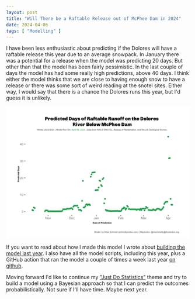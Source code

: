 ```yaml
---
layout: post
title: "Will There be a Raftable Release out of McPhee Dam in 2024"
date: 2024-04-06
tags: [ "Modelling" ]
---
```

I have been less enthusiastic about predicting if the Dolores will have a raftable release this year due to an average snowpack.  In January there was a potential for a release when the model was predicting 20 days.  But other than that the model has been fairly pessimistic.  In the last couple of days the model has had some really high predictions, above 40 days.  I think either the model thinks that we are close to having enough snow to have a release or there was some sort of weird reading at the snotel sites. Either way, I would say that there is a chance the Dolores runs this year, but I'd guess it is unlikely. 

![An image of a plot with predictions for the 2024 rafting season. The plot has some higher predictions lately and in January but is mostly predicting zero days.](./prediction_2024.jpg)

If you want to read about how I made this model I wrote about [building the model last year](blog/r/2023-01-03-dolores_river_flow_predict). I also have all the model scripts, including this year, plus a GitHub action that ran the model a couple of times a week last year [on github](https://github.com/mschmidty/dolores_flow_predict). 

Moving forward I'd like to continue my ["Just Do Statistics"](blog/statistics/learning_bayes_day1) theme and try to build a model using a Bayesian approach so that I can predict the outcomes probabilistically.  Not sure if I'll have time.  Maybe next year. 